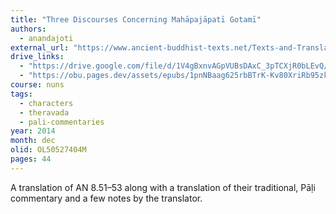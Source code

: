 ```yaml
---
title: "Three Discourses Concerning Mahāpajāpatī Gotamī"
authors:
  - anandajoti
external_url: "https://www.ancient-buddhist-texts.net/Texts-and-Translations/Gotamisuttani/index.htm"
drive_links:
  - "https://drive.google.com/file/d/1V4gBxnvAGpVUBsDAxC_3pTCXjR0bLEvQ/view?usp=drivesdk"
  - "https://obu.pages.dev/assets/epubs/1pnNBaag625rbBTrK-Kv80XriRb95zke6.epub"
course: nuns
tags:
  - characters
  - theravada
  - pali-commentaries
year: 2014
month: dec
olid: OL50527404M
pages: 44
---
```


A translation of AN 8.51–53 along with a translation of their traditional, Pāḷi commentary and a few notes by the translator.
